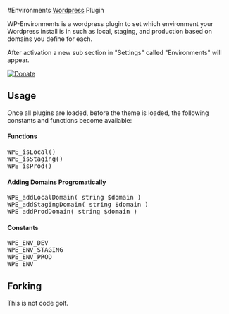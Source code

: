 [Wordpress]: http://wordpress.com

#Environments [Wordpress] Plugin

WP-Environments is a wordpress plugin to set which environment your Wordpress install is in such as local, staging, and production based on domains you define for each.

After activation a new sub section in "Settings" called "Environments" will appear.

[![Donate](https://www.paypalobjects.com/en_US/i/btn/btn_donate_LG.gif)](https://www.paypal.com/cgi-bin/webscr?cmd=_s-xclick&hosted_button_id=K3AUXUPR4GSHN)


## Usage

Once all plugins are loaded, before the theme is loaded, the following constants and functions become available:


#### Functions

<pre>
WPE_isLocal()
WPE_isStaging()
WPE_isProd()
</pre>

#### Adding Domains Progromatically
<pre>
WPE_addLocalDomain( string $domain )
WPE_addStagingDomain( string $domain )
WPE_addProdDomain( string $domain )
</pre>

#### Constants

<pre>
WPE_ENV_DEV 
WPE_ENV_STAGING 
WPE_ENV_PROD 
WPE_ENV
</pre>

## Forking

This is not code golf.

